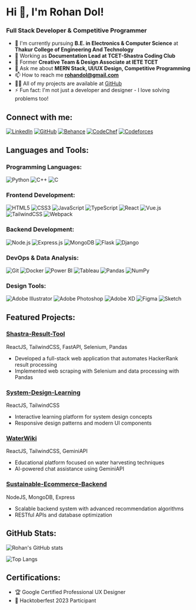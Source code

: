 # Hi 👋, I'm Rohan Dol!
### Full Stack Developer & Competitive Programmer

* 🌱 I'm currently pursuing **B.E. in Electronics & Computer Science** at **Thakur College of Engineering And Technology**
* 🔭 Working as **Documentation Lead at TCET-Shastra Coding Club**
* 🎨 Former **Creative Team & Design Associate at IETE TCET**
* 💬 Ask me about **MERN Stack, UI/UX Design, Competitive Programming**
* 📫 How to reach me **rohandol@gmail.com**
* 👨‍💻 All of my projects are available at [GitHub](https://github.com/rohandol112)
* ⚡ Fun fact: I'm not just a developer and designer - I love solving problems too!

## Connect with me:
[![LinkedIn](https://img.shields.io/badge/LinkedIn-0077B5?style=for-the-badge&logo=linkedin&logoColor=white)](https://www.linkedin.com/in/rohan-dol/)
[![GitHub](https://img.shields.io/badge/GitHub-100000?style=for-the-badge&logo=github&logoColor=white)](https://github.com/rohandol112)
[![Behance](https://img.shields.io/badge/Behance-0054F7?style=for-the-badge&logo=behance&logoColor=white)](https://behance.net/rohandol)
[![CodeChef](https://img.shields.io/badge/CodeChef-5B4638?style=for-the-badge&logo=codechef&logoColor=white)](https://www.codechef.com/users/rohandol)
[![Codeforces](https://img.shields.io/badge/Codeforces-445f9d?style=for-the-badge&logo=Codeforces&logoColor=white)](https://codeforces.com/profile/rohandol)

## Languages and Tools:

### Programming Languages:
![Python](https://img.shields.io/badge/Python-3776AB?style=for-the-badge&logo=python&logoColor=white)
![C++](https://img.shields.io/badge/C%2B%2B-00599C?style=for-the-badge&logo=c%2B%2B&logoColor=white)
![C](https://img.shields.io/badge/C-00599C?style=for-the-badge&logo=c&logoColor=white)

### Frontend Development:
![HTML5](https://img.shields.io/badge/HTML5-E34F26?style=for-the-badge&logo=html5&logoColor=white)
![CSS3](https://img.shields.io/badge/CSS3-1572B6?style=for-the-badge&logo=css3&logoColor=white)
![JavaScript](https://img.shields.io/badge/JavaScript-F7DF1E?style=for-the-badge&logo=javascript&logoColor=black)
![TypeScript](https://img.shields.io/badge/TypeScript-007ACC?style=for-the-badge&logo=typescript&logoColor=white)
![React](https://img.shields.io/badge/React-20232A?style=for-the-badge&logo=react&logoColor=61DAFB)
![Vue.js](https://img.shields.io/badge/Vue.js-35495E?style=for-the-badge&logo=vue.js&logoColor=4FC08D)
![TailwindCSS](https://img.shields.io/badge/Tailwind_CSS-38B2AC?style=for-the-badge&logo=tailwind-css&logoColor=white)
![Webpack](https://img.shields.io/badge/Webpack-8DD6F9?style=for-the-badge&logo=Webpack&logoColor=white)

### Backend Development:
![Node.js](https://img.shields.io/badge/Node.js-43853D?style=for-the-badge&logo=node.js&logoColor=white)
![Express.js](https://img.shields.io/badge/Express.js-404D59?style=for-the-badge&logo=express&logoColor=white)
![MongoDB](https://img.shields.io/badge/MongoDB-4EA94B?style=for-the-badge&logo=mongodb&logoColor=white)
![Flask](https://img.shields.io/badge/Flask-000000?style=for-the-badge&logo=flask&logoColor=white)
![Django](https://img.shields.io/badge/Django-092E20?style=for-the-badge&logo=django&logoColor=white)

### DevOps & Data Analysis:
![Git](https://img.shields.io/badge/GIT-E44C30?style=for-the-badge&logo=git&logoColor=white)
![Docker](https://img.shields.io/badge/Docker-2CA5E0?style=for-the-badge&logo=docker&logoColor=white)
![Power BI](https://img.shields.io/badge/PowerBI-F2C811?style=for-the-badge&logo=Power%20BI&logoColor=white)
![Tableau](https://img.shields.io/badge/Tableau-E97627?style=for-the-badge&logo=Tableau&logoColor=white)
![Pandas](https://img.shields.io/badge/Pandas-2C2D72?style=for-the-badge&logo=pandas&logoColor=white)
![NumPy](https://img.shields.io/badge/Numpy-777BB4?style=for-the-badge&logo=numpy&logoColor=white)

### Design Tools:
![Adobe Illustrator](https://img.shields.io/badge/Adobe%20Illustrator-FF9A00?style=for-the-badge&logo=adobe%20illustrator&logoColor=white)
![Adobe Photoshop](https://img.shields.io/badge/Adobe%20Photoshop-31A8FF?style=for-the-badge&logo=Adobe%20Photoshop&logoColor=black)
![Adobe XD](https://img.shields.io/badge/Adobe%20XD-470137?style=for-the-badge&logo=Adobe%20XD&logoColor=#FF61F6)
![Figma](https://img.shields.io/badge/Figma-F24E1E?style=for-the-badge&logo=figma&logoColor=white)
![Sketch](https://img.shields.io/badge/Sketch-FFB387?style=for-the-badge&logo=sketch&logoColor=black)

## Featured Projects:

### [Shastra-Result-Tool](https://github.com/rohandol112/Shastra-Result-Tool)
ReactJS, TailwindCSS, FastAPI, Selenium, Pandas
* Developed a full-stack web application that automates HackerRank result processing
* Implemented web scraping with Selenium and data processing with Pandas

### [System-Design-Learning](https://github.com/rohandol112/System-Design-Learning)
ReactJS, TailwindCSS
* Interactive learning platform for system design concepts
* Responsive design patterns and modern UI components

### [WaterWiki](https://github.com/rohandol112/WaterWiki)
ReactJS, TailwindCSS, GeminiAPI
* Educational platform focused on water harvesting techniques
* AI-powered chat assistance using GeminiAPI

### [Sustainable-Ecommerce-Backend](https://github.com/rohandol112/Sustainable-Ecommerce-Backend)
NodeJS, MongoDB, Express
* Scalable backend system with advanced recommendation algorithms
* RESTful APIs and database optimization

## GitHub Stats:

![Rohan's GitHub stats](https://github-readme-stats.vercel.app/api?username=rohandol112&show_icons=true&theme=radical)

![Top Langs](https://github-readme-stats.vercel.app/api/top-langs/?username=rohandol112&layout=compact&theme=radical)

## Certifications:
* 🏆 Google Certified Professional UX Designer
* 🎯 Hacktoberfest 2023 Participant
